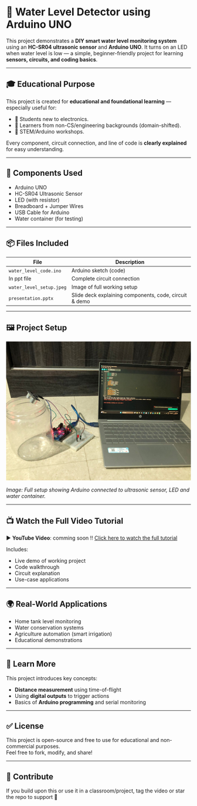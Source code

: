 # 🚰 Water Level Detector using Arduino UNO

This project demonstrates a **DIY smart water level monitoring system** using an **HC-SR04 ultrasonic sensor** and **Arduino UNO**. It turns on an LED when water level is low — a simple, beginner-friendly project for learning **sensors, circuits, and coding basics**.

---

## 🎓 Educational Purpose

This project is created for **educational and foundational learning** — especially useful for:
- 🧠 Students new to electronics.
- 🔄 Learners from non-CS/engineering backgrounds (domain-shifted).
- 🧪 STEM/Arduino workshops.

Every component, circuit connection, and line of code is **clearly explained** for easy understanding.

---

## 🔧 Components Used

- Arduino UNO
- HC-SR04 Ultrasonic Sensor
- LED (with resistor)
- Breadboard + Jumper Wires
- USB Cable for Arduino
- Water container (for testing)

---

## 📦 Files Included

| File | Description |
|------|-------------|
| `water_level_code.ino` | Arduino sketch (code) |
| In ppt file | Complete circuit connection |
| `water_level_setup.jpeg` | Image of full working setup |
| `presentation.pptx` | Slide deck explaining components, code, circuit & demo |

---

## 🖼️ Project Setup

![Project Setup](water_level_setup.jpeg)

*Image: Full setup showing Arduino connected to ultrasonic sensor, LED and water container.*

---

## 📺 Watch the Full Video Tutorial

▶️ **YouTube Video**: comming soon !! [Click here to watch the full tutorial](https://your-youtube-video-link)

Includes:
- Live demo of working project
- Code walkthrough
- Circuit explanation
- Use-case applications

---

## 🌍 Real-World Applications

- Home tank level monitoring
- Water conservation systems
- Agriculture automation (smart irrigation)
- Educational demonstrations

---

## 📘 Learn More

This project introduces key concepts:
- **Distance measurement** using time-of-flight
- Using **digital outputs** to trigger actions
- Basics of **Arduino programming** and serial monitoring

---

## ✅ License

This project is open-source and free to use for educational and non-commercial purposes.  
Feel free to fork, modify, and share!

---

## 🙌 Contribute

If you build upon this or use it in a classroom/project, tag the video or star the repo to support 🙏  
